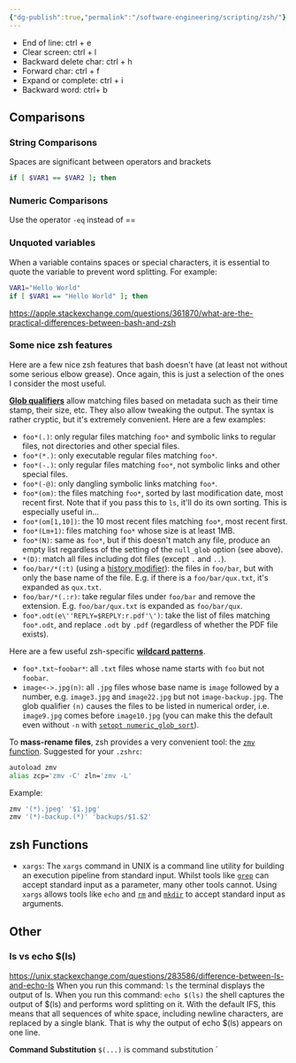 ```yaml
---
{"dg-publish":true,"permalink":"/software-engineering/scripting/zsh/"}
---
```


- End of line: ctrl + e
- Clear screen: ctrl + l
- Backward delete char: ctrl + h
- Forward char: ctrl + f
- Expand or complete: ctrl + i
- Backward word: ctrl+ b


## Comparisons

### String Comparisons
Spaces are significant between operators and brackets

```zsh
if [ $VAR1 == $VAR2 ]; then
```
### Numeric Comparisons
Use the operator `-eq` instead of ==
### Unquoted variables

When a variable contains spaces or special characters, it is essential to quote the variable to prevent word splitting. For example:

```zsh
VAR1="Hello World"
if [ $VAR1 == "Hello World" ]; then
```


https://apple.stackexchange.com/questions/361870/what-are-the-practical-differences-between-bash-and-zsh
### Some nice zsh features

Here are a few nice zsh features that bash doesn't have (at least not without some serious elbow grease). Once again, this is just a selection of the ones I consider the most useful.

**[Glob qualifiers](http://zsh.sourceforge.net/Doc/Release/Expansion.html#Glob-Qualifiers)** allow matching files based on metadata such as their time stamp, their size, etc. They also allow tweaking the output. The syntax is rather cryptic, but it's extremely convenient. Here are a few examples:

- `foo*(.)`: only regular files matching `foo*` and symbolic links to regular files, not directories and other special files.
- `foo*(*.)`: only executable regular files matching `foo*`.
- `foo*(-.)`: only regular files matching `foo*`, not symbolic links and other special files.
- `foo*(-@)`: only dangling symbolic links matching `foo*`.
- `foo*(om)`: the files matching `foo*`, sorted by last modification date, most recent first. Note that if you pass this to `ls`, it'll do its own sorting. This is especially useful in…
- `foo*(om[1,10])`: the 10 most recent files matching `foo*`, most recent first.
- `foo*(Lm+1)`: files matching `foo*` whose size is at least 1MB.
- `foo*(N)`: same as `foo*`, but if this doesn't match any file, produce an empty list regardless of the setting of the `null_glob` option (see above).
- `*(D)`: match all files including dot files (except `.` and `..`).
- `foo/bar/*(:t)` (using a [history modifier](http://zsh.sourceforge.net/Doc/Release/Expansion.html#Modifiers)): the files in `foo/bar`, but with only the base name of the file. E.g. if there is a `foo/bar/qux.txt`, it's expanded as `qux.txt`.
- `foo/bar/*(.:r)`: take regular files under `foo/bar` and remove the extension. E.g. `foo/bar/qux.txt` is expanded as `foo/bar/qux`.
- `foo*.odt(e\''REPLY=$REPLY:r.pdf'\')`: take the list of files matching `foo*.odt`, and replace `.odt` by `.pdf` (regardless of whether the PDF file exists).

Here are a few useful zsh-specific **[wildcard patterns](http://zsh.sourceforge.net/Doc/Release/Expansion.html#Glob-Operators)**.

- `foo*.txt~foobar*`: all `.txt` files whose name starts with `foo` but not `foobar`.
- `image<->.jpg(n)`: all `.jpg` files whose base name is `image` followed by a number, e.g. `image3.jpg` and `image22.jpg` but not `image-backup.jpg`. The glob qualifier `(n)` causes the files to be listed in numerical order, i.e. `image9.jpg` comes before `image10.jpg` (you can make this the default even without `-n` with [`setopt numeric_glob_sort`](http://zsh.sourceforge.net/Doc/Release/Options.html#index-NUMERIC_005fGLOB_005fSORT)).

To **mass-rename files**, zsh provides a very convenient tool: the [`zmv` function](http://zsh.sourceforge.net/Doc/Release/User-Contributions.html#index-zmv). Suggested for your `.zshrc`:

```bash
autoload zmv
alias zcp='zmv -C' zln='zmv -L'
```

Example:

```dart
zmv '(*).jpeg' '$1.jpg'
zmv '(*)-backup.(*)' 'backups/$1.$2'
```



## zsh Functions
- `xargs`: The `xargs` command in UNIX is a command line utility for building an execution pipeline from standard input. Whilst tools like [`grep`](https://shapeshed.com/unix-grep/) can accept standard input as a parameter, many other tools cannot. Using `xargs` allows tools like `echo` and [`rm`](https://shapeshed.com/unix-rm/) and [`mkdir`](https://shapeshed.com/unix-mkdir/) to accept standard input as arguments.    


## Other

### ls vs echo $(ls)
https://unix.stackexchange.com/questions/283586/difference-between-ls-and-echo-ls
When you run this command:
`ls`
the terminal displays the output of ls.
When you run this command:
`echo $(ls)`
the shell captures the output of $(ls) and performs word splitting on it. With the default IFS, this means that all sequences of white space, including newline characters, are replaced by a single blank. That is why the output of echo $(ls) appears on one line.

**Command Substitution**
`$(...)` is command substitution ´